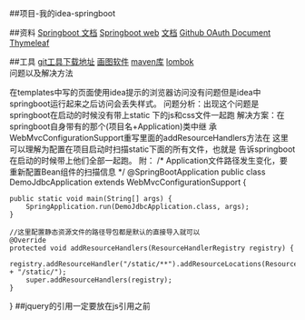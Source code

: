 ##项目-我的idea-springboot

##资料
[Springboot 文档](https://spring.io)
[Springboot web](https://spring.io/guides/gs/serving-web-content/)
[文档](https://github.com/412629199/Community)
[Github OAuth Document](https://developer.github.com/apps/building-oauth-apps/creating-an-oauth-app/)
[Thymeleaf](https://www.thymeleaf.org/doc/tutorials/3.0/usingthymeleaf.html#settings-attribute-values)

##工具
[git工具下载地址](https://git-scm.com/)
[画图软件](https://www.visual-paradigm.com/cn/download/?platform=windows&arch=64bit)
[maven库](https://mvnrepository.com/)
[lombok](https://www.projectlombok.org/setup)
<br>
问题以及解决方法

在templates中写的页面使用idea提示的浏览器访问没有问题但是idea中
springboot运行起来之后访问会丢失样式。
问题分析：出现这个问题是springboot在启动的时候没有带上static
下的js和css文件一起跑
解决方案：在springboot自身带有的那个(项目名+Application)类中继
承WebMvcConfigurationSupport重写里面的addResourceHandlers方法在
这里可以理解为配置在项目启动时扫描static下面的所有文件，也就是
告诉springboot在启动的时候带上他们全部一起跑。
附：
/*
    Application文件路径发生变化，要重新配置Bean组件的扫描信息
 */
@SpringBootApplication
public class DemoJdbcApplication extends WebMvcConfigurationSupport {

    public static void main(String[] args) {
        SpringApplication.run(DemoJdbcApplication.class, args);
    }

    //这里配置静态资源文件的路径导包都是默认的直接导入就可以
    @Override
    protected void addResourceHandlers(ResourceHandlerRegistry registry) {
        registry.addResourceHandler("/static/**").addResourceLocations(ResourceUtils.CLASSPATH_URL_PREFIX + "/static/");
        super.addResourceHandlers(registry);
    }
}
##jquery的引用一定要放在js引用之前


  

